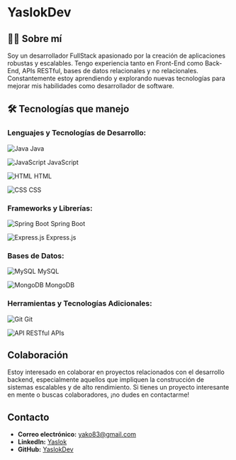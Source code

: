 # YaslokDev

## 👨‍💻 Sobre mí
Soy un desarrollador FullStack apasionado por la creación de aplicaciones robustas y escalables. Tengo experiencia tanto en Front-End como Back-End, APIs RESTful, bases de datos relacionales y no relacionales. Constantemente estoy aprendiendo y explorando nuevas tecnologías para mejorar mis habilidades como desarrollador de software.

## 🛠️ Tecnologías que manejo

### Lenguajes y Tecnologías de Desarrollo:
![Java](https://img.icons8.com/color/48/000000/java-coffee-cup-logo.png) Java

![JavaScript](https://img.icons8.com/color/48/000000/javascript.png) JavaScript

![HTML](https://img.icons8.com/color/48/000000/html-5.png) HTML

![CSS](https://img.icons8.com/color/48/000000/css3.png) CSS

### Frameworks y Librerías:
![Spring Boot](https://img.icons8.com/color/48/000000/spring-logo.png) Spring Boot

![Express.js](https://img.icons8.com/color/48/000000/nodejs.png) Express.js

### Bases de Datos:
![MySQL](https://img.icons8.com/color/48/000000/mysql.png) MySQL

![MongoDB](https://img.icons8.com/color/48/000000/mongodb.png) MongoDB

### Herramientas y Tecnologías Adicionales:
![Git](https://img.icons8.com/color/48/000000/git.png) Git

![API](https://img.icons8.com/dusk/48/000000/api.png) RESTful APIs

## Colaboración
Estoy interesado en colaborar en proyectos relacionados con el desarrollo backend, especialmente aquellos que impliquen la construcción de sistemas escalables y de alto rendimiento. Si tienes un proyecto interesante en mente o buscas colaboradores, ¡no dudes en contactarme!

## Contacto
- **Correo electrónico:** [yako83@gmail.com](mailto:yako83@gmail.com)
- **LinkedIn:** [Yaslok](https://www.linkedin.com/in/yaslok/)
- **GitHub:** [YaslokDev](https://github.com/YaslokDev)
